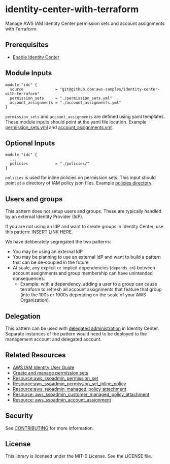 # identity-center-with-terraform

Manage AWS IAM Identity Center permission sets and account assignments with Terraform.

## Prerequisites

- [Enable Identity Center](https://docs.aws.amazon.com/singlesignon/latest/userguide/get-set-up-for-idc.html)

## Module Inputs
```hcl
module "idc" {
  source              = "git@github.com:aws-samples/identity-center-with-terraform"
  permission_sets     = "./permission_sets.yml"
  account_assignments = "./account_assignments.yml"
}
```
`permission_sets` and `account_assignments` are defined using yaml templates. These module inputs should point at the yaml file location. Example [permission_sets.yml](./examples/permission_sets.yml) and [account_assignments.yml](./examples/account_assignments.yml).

## Optional Inputs
```hcl
module "idc" {
  ... 
  policies            = "./policies/"
}
```

`policies` is used for inline policies on permission sets. This input should point at a directory of IAM policy json files. Example [policies directory](./examples/policies/). 

## Users and groups

This pattern does not setup users and groups. These are typically handled by an external Identity Provider (IdP). 

If you are not using an IdP and want to create groups in Identity Center, use this pattern: INSERT LINK HERE.

We have deliberately segregated the two patterns:
- You may be using an external IdP
- You may be planning to use an external IdP and want to build a pattern that can be de-coupled in the future
- At scale, any explicit or implicit dependencies (`depends_on`) between account assignments and group membership can have unintended consequences.
  - Example: with a dependency, adding a user to a group can cause terraform to refresh all account assignments that feature that group (into the 100s or 1000s depending on the scale of your AWS Organization).

## Delegation

This pattern can be used with [delegated administration](https://docs.aws.amazon.com/singlesignon/latest/userguide/delegated-admin.html) in Identity Center. Separate instances of the pattern would need to be deployed to the management account and delegated account. 

## Related Resources 

- [AWS IAM Identity User Guide](https://docs.aws.amazon.com/singlesignon/latest/userguide/what-is.html)
- [Create and manage permission sets](https://docs.aws.amazon.com/singlesignon/latest/userguide/permissionsets.html)
- [Resource:aws_ssoadmin_permission_set](https://registry.terraform.io/providers/hashicorp/aws/latest/docs/resources/ssoadmin_permission_set)
- [Resource:aws_ssoadmin_permission_set_inline_policy](https://registry.terraform.io/providers/hashicorp/aws/latest/docs/resources/ssoadmin_permission_set_inline_policy)
- [Resource:aws_ssoadmin_managed_policy_attachment](https://registry.terraform.io/providers/hashicorp/aws/latest/docs/resources/ssoadmin_managed_policy_attachment)
- [Resource: aws_ssoadmin_customer_managed_policy_attachment](https://apg-library.amazonaws.com/content-viewer/author/55d67529-de69-4d69-8b82-6efe4f2e7eb4)
- [Resource: aws_ssoadmin_account_assignment](https://registry.terraform.io/providers/hashicorp/aws/latest/docs/resources/ssoadmin_account_assignment)

## Security
See [CONTRIBUTING](./CONTRIBUTING.md) for more information.

## License
This library is licensed under the MIT-0 License. See the LICENSE file.
